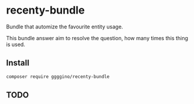 # recenty-bundle

Bundle that automize the favourite entity usage.

This bundle answer aim to resolve the question, how many times this thing is used.

## Install

```bash
composer require ggggino/recenty-bundle
```

## TODO

